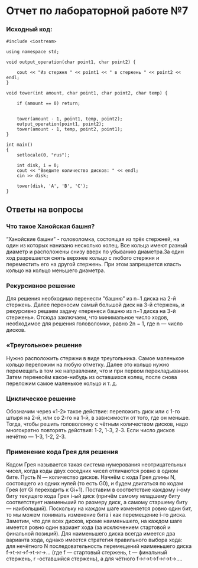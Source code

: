 ﻿# Отчет по лабораторной работе №7

### Исходный код:
```
#include <iostream>

using namespace std;

void output_operation(char point1, char point2) {

	cout << "Из стержня " << point1 << " в стержень " << point2 << endl;
}

void tower(int amount, char point1, char point2, char temp) {
	
	if (amount == 0) return;

	
	tower(amount - 1, point1, temp, point2);
	output_operation(point1, point2);
	tower(amount - 1, temp, point2, point1);
}

int main()
{
	setlocale(0, "rus");

	int disk, i = 0;
	cout << "Введите количество дисков: " << endl;
	cin >> disk;

	tower(disk, 'A', 'B', 'C');
}
```
## Ответы на вопросы
### Что такое Ханойская башня?
“Ханойские башни” - головоломка, состоящая из трёх стержней, на один из которых нанизано несколько колец. 
Все кольца имеют разный диаметр и расположены снизу вверх по убыванию диаметра.За один ход разрешается снять 
верхнее кольцо с любого стержня и переместить его на другой стержень. При этом запрещается класть кольцо на 
кольцо меньшего диаметра.
### Рекурсивное решение
Для решения необходимо перенести "башню" из n−1 диска на 2-й стержень. Далее переносим самый большой диск на 3-й стержень, 
и рекурсивно решаем задачу «перенеси башню из n−1 диска на 3-й стержень». Отсюда заключаем, что минимальное число ходов, 
необходимое для решения головоломки, равно 2n − 1, где n — число дисков.
### «Треугольное» решение
Нужно расположить стержни в виде треугольника. Самое маленькое кольцо переложим на любую отметку. Далее это кольцо нужно 
перемещать в том же направлении, что и при первом перекладывании. Затем перенесём какое-нибудь из оставшихся 
колец, после снова переложим самое маленькое кольцо и т. д.
### Циклическое решение
Обозначим через «1-2» такое действие: переложить диск или с 1-го штыря на 2-й, или со 2-го на 1-й, в зависимости от того, 
где он меньше. Тогда, чтобы решить головоломку с чётным количеством дисков, надо многократно повторять действия:
 1-2, 1-3, 2-3. Если число дисков нечётно — 1-3, 1-2, 2-3.
### Применение кода Грея для решения
Кодом Грея называется такая система нумерования неотрицательных чисел, когда коды двух соседних чисел отличаются ровно в 
одном бите. 
Пусть N — количество дисков. Начнём с кода Грея длины N, состоящего из одних нулей (то есть G0), и будем 
двигаться по кодам Грея (от Gi переходить к Gi+1). Поставим в соответствие каждому i-ому биту текущего кода Грея i-ый 
диск (причём самому младшему биту соответствует наименьший по размеру диск, а самому старшему биту — наибольший). 
Поскольку на каждом шаге изменяется ровно один бит, то мы можем понимать изменение бита i как перемещение i-го диска. 
Заметим, что для всех дисков, кроме наименьшего, на каждом шаге имеется ровно один вариант хода (за исключением стартовой 
и финальной позиций). Для наименьшего диска всегда имеется два варианта хода, однако имеется стратегия правильного выбора 
хода: для нечётного N последовательность перемещений наименьшего 
диска f→t→r→f→t→r→… (где f — стартовый стержень, t — финальный стержень, r -оставшийся стержень), а для чётного f→r→t→f→r→t→….
